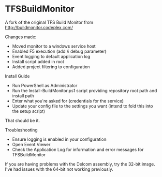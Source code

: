 TFSBuildMonitor
===============

A fork of the original TFS Build Monitor from http://buildmonitor.codeplex.com/

Changes made:

* Moved monitor to a windows service host
* Enabled F5 execution (add /i debug parameter)
* Event logging to default application log
* Install script added in root
* Added project filtering to configuration

Install Guide 

* Run PowerShell as Administrator
* Run the Install-BuildMonitor.ps1 script providing repository root path and install path
* Enter what you're asked for (credentials for the service)
* Update your config file to the settings you want (intend to fold this into the setup script)

That should be it. 

Troubleshooting

* Ensure logging is enabled in your configuration
* Open Event Viewer
* Check the Application Log for information and error messages for TFSBuildMonitor

If you are having problems with the Delcom assembly, try the 32-bit image. I've had issues with the 64-bit not working previously.
